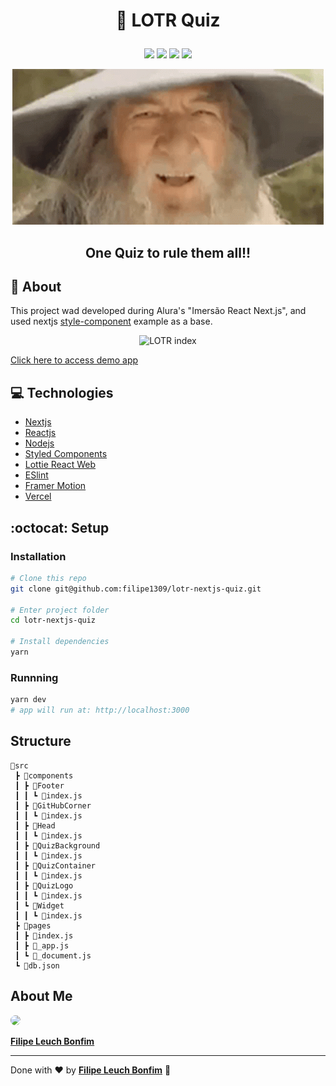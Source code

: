 # <p align="center">🧙 LOTR Quiz</p>

<p align="center">
<img src="https://img.shields.io/badge/nextjs-v10-black" />
<img src="https://img.shields.io/badge/reactjs-16.8.0-blue" />
<img src="https://img.shields.io/badge/Styles--component-5.0.0-orange"/>
<img src="https://img.shields.io/badge/vercel-passing-green" />
</p>

<div align="center">

![Gandalf Laughing](public/gandalf-laughing.gif)

<h2>One Quiz to rule them all!!</h2>
</div>

## 💬 About

This project wad developed during Alura's "Imersão React Next.js", and used nextjs [style-component](https://github.com/vercel/next.js/tree/canary/examples/with-styled-components) example as a base.

<div align="center">

![LOTR index](public/lotr-index.gif)

</div>

[Click here to access demo app](https://lotr-quiz.filipe1309.vercel.app/)

## :computer: Technologies

- [Nextjs](https://nextjs.org)
- [Reactjs](https://pt-br.reactjs.org)
- [Nodejs](https://nodejs.org/en/)
- [Styled Components](https://styled-components.com/)
- [Lottie React Web](https://www.npmjs.com/package/lottie-react-web)
- [ESlint](https://eslint.org)
- [Framer Motion](https://www.framer.com/motion/)
- [Vercel](https://vercel.com/)

## :octocat: Setup

### Installation

```sh
# Clone this repo
git clone git@github.com:filipe1309/lotr-nextjs-quiz.git

# Enter project folder
cd lotr-nextjs-quiz

# Install dependencies
yarn
```

### Runnning

```sh
yarn dev
# app will run at: http://localhost:3000
```

## Structure

```
🧙src
 ┣ 📂components
 ┃ ┣ 📂Footer
 ┃ ┃ ┗ 📜index.js
 ┃ ┣ 📂GitHubCorner
 ┃ ┃ ┗ 📜index.js
 ┃ ┣ 📂Head
 ┃ ┃ ┗ 📜index.js
 ┃ ┣ 📂QuizBackground
 ┃ ┃ ┗ 📜index.js
 ┃ ┣ 📂QuizContainer
 ┃ ┃ ┗ 📜index.js
 ┃ ┣ 📂QuizLogo
 ┃ ┃ ┗ 📜index.js
 ┃ ┗ 📂Widget
 ┃ ┃ ┗ 📜index.js
 ┣ 📂pages
 ┃ ┣ 📜index.js
 ┃ ┣ 📜_app.js
 ┃ ┗ 📜_document.js
 ┗ 📜db.json
```

## About Me

<a style="font-weight: bold" href="https://www.linkedin.com/in/filipe1309/">
 <img style="border-radius:50%" width="100px; "src="https://avatars.githubusercontent.com/u/2081014?s=60&v=4"/>
 <p>Filipe Leuch Bonfim</p>
</a>

---

Done with ♥ by <a style="font-weight: bold" href="https://www.linkedin.com/in/filipe1309/">Filipe Leuch Bonfim</a> 🖖
